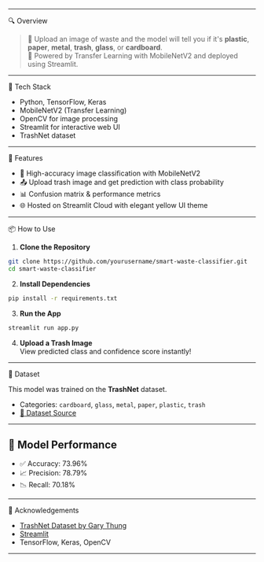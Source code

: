 

---

 🔍 Overview

> 🚮 Upload an image of waste and the model will tell you if it's **plastic**, **paper**, **metal**, **trash**, **glass**, or **cardboard**.  
> 🎯 Powered by Transfer Learning with MobileNetV2 and deployed using Streamlit.

---

 🧠 Tech Stack

- Python, TensorFlow, Keras
- MobileNetV2 (Transfer Learning)
- OpenCV for image processing
- Streamlit for interactive web UI
- TrashNet dataset

---

 🚀 Features

- 🧠 High-accuracy image classification with MobileNetV2
- 📤 Upload trash image and get prediction with class probability
- 📊 Confusion matrix & performance metrics
- 🌐 Hosted on Streamlit Cloud with elegant yellow UI theme

---


 📦 How to Use

1. **Clone the Repository**
```bash
git clone https://github.com/yourusername/smart-waste-classifier.git
cd smart-waste-classifier
```

2. **Install Dependencies**
```bash
pip install -r requirements.txt
```

3. **Run the App**
```bash
streamlit run app.py
```

4. **Upload a Trash Image**  
View predicted class and confidence score instantly!

---

 📁 Dataset

This model was trained on the **TrashNet** dataset.
- Categories: `cardboard`, `glass`, `metal`, `paper`, `plastic`, `trash`
- [🔗 Dataset Source](https://github.com/garythung/trashnet)

---

## 🎯 Model Performance

- ✅ Accuracy: 73.96%
- 📈 Precision: 78.79%
- 📉 Recall: 70.18%

---

🙌 Acknowledgements

- [TrashNet Dataset by Gary Thung](https://github.com/garythung/trashnet)
- [Streamlit](https://streamlit.io/)
- TensorFlow, Keras, OpenCV

---
